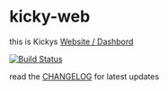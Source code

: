 # kicky-web
this is Kickys [Website / Dashbord](https://kicky-home.herokuapp.com/)

[![Build Status](https://travis-ci.org/better-live-movement/kicky-web.svg?branch=develop)](https://travis-ci.org/better-live-movement/kicky-web)

read the [CHANGELOG](https://github.com/mjkatgithub/kicky-web/blob/master/CHANGELOG.md) for latest updates
